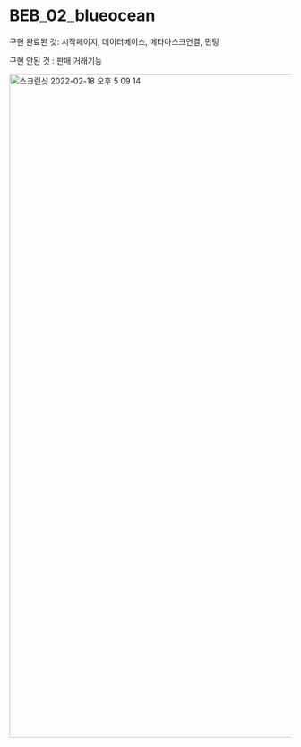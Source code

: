 # BEB_02_blueocean

구현 완료된 것: 시작페이지, 데이터베이스, 메타마스크연결, 민팅

구현 안된 것 : 판매 거래기능

<img width="1183" alt="스크린샷 2022-02-18 오후 5 09 14" src="https://user-images.githubusercontent.com/90881940/154643467-84ce9004-f617-4eed-9898-a5954ae76b79.png">

